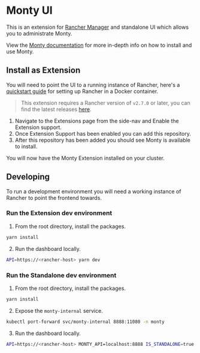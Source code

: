 # Monty UI
This is an extension for [Rancher Manager](https://github.com/rancher/rancher) and standalone UI which allows you to administrate Monty.

View the [Monty documentation](https://monty.io/installation/monty) for more in-depth info on how to install and use Monty.

## Install as Extension
You will need to point the UI to a running instance of Rancher, here's a [quickstart guide](https://docs.ranchermanager.rancher.io/pages-for-subheaders/rancher-on-a-single-node-with-docker) for setting up Rancher in a Docker container.

> This extension requires a Rancher version of `v2.7.0` or later, you can find the latest releases [here](https://github.com/rancher/rancher/releases).

1. Navigate to the Extensions page from the side-nav and Enable the Extension support.
2. Once Extension Support has been enabled you can add this repository.
3. After this repository has been added you should see Monty is available to install.

You will now have the Monty Extension installed on your cluster.

## Developing

To run a development environment you will need a working instance of Rancher to point the frontend towards. 

### Run the Extension dev environment

1. From the root directory, install the packages.

```sh
yarn install
```

2. Run the dashboard locally.

```sh
API=https://<rancher-host> yarn dev
```

### Run the Standalone dev environment

1. From the root directory, install the packages.

```sh
yarn install
```

2. Expose the `monty-internal` service.
```sh
kubectl port-forward svc/monty-internal 8888:11080 -n monty
```

3. Run the dashboard locally.

```sh
API=https://<rancher-host> MONTY_API=localhost:8888 IS_STANDALONE=true yarn dev
```



